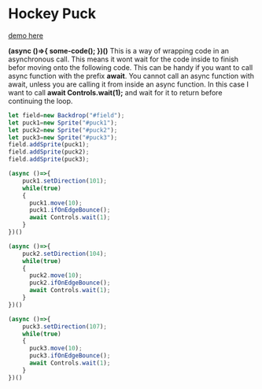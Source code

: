 # Hockey Puck

[demo here](https://gormanlearncode.github.io/learncode/tutorial5/)

**(async ()=>{ some-code(); })()**
This is a way of wrapping code in an asynchronous call. This means it wont wait for the code inside to finish befor moving onto the following code. This can be handy if you want to call async function with the prefix **await**. You cannot call an async function with await, unless you are calling it from inside an async function. In this case I want to call **await Controls.wait(1);** and wait for it to return before continuing the loop.


```javascript
let field=new Backdrop("#field");
let puck1=new Sprite("#puck1");
let puck2=new Sprite("#puck2");
let puck3=new Sprite("#puck3");
field.addSprite(puck1);
field.addSprite(puck2);
field.addSprite(puck3);

(async ()=>{
    puck1.setDirection(101);
    while(true)
    {
      puck1.move(10);
      puck1.ifOnEdgeBounce();
      await Controls.wait(1);
    }
})()

(async ()=>{
    puck2.setDirection(104);
    while(true)
    {
      puck2.move(10);
      puck2.ifOnEdgeBounce();
      await Controls.wait(1);
    }
})()

(async ()=>{
    puck3.setDirection(107);
    while(true)
    {
      puck3.move(10);
      puck3.ifOnEdgeBounce();
      await Controls.wait(1);
    }
})()

```
